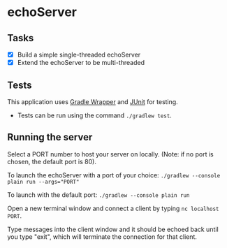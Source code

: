 # echoServer

## Tasks
- [X] Build a simple single-threaded echoServer
- [X] Extend the echoServer to be multi-threaded

## Tests
This application uses [Gradle Wrapper](https://docs.gradle.org/current/userguide/gradle_wrapper.html) and [JUnit](https://junit.org/junit5/) for testing.
- Tests can be run using the command `./gradlew test`.

## Running the server
Select a PORT number to host your server on locally. (Note: if no port is chosen, the default port is 80).

To launch the echoServer with a port of your choice:
```./gradlew --console plain run --args="PORT"```

To launch with the default port:
```./gradlew --console plain run```

Open a new terminal window and connect a client by typing `nc localhost PORT`.

Type messages into the client window and it should be echoed back until you type "exit", which will terminate the connection for that client.